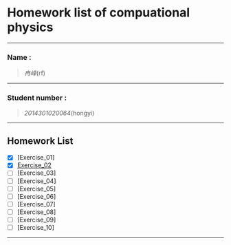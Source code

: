 
#  Homework list of compuational physics



---

### Name :
> *冉峰*(rf)

---   
 
### Student number :
>*2014301020064*(hongyi)

---  

## Homework List
- [x] [Exercise_01]
- [x] [Exercise_02](https://www.zybuluo.com/rfhongyi/note/502565)
- [ ] [Exercise_03]
- [ ] [Exercise_04]
- [ ] [Exercise_05]
- [ ] [Exercise_06]
- [ ] [Exercise_07]
- [ ] [Exercise_08]
- [ ] [Exercise_09]
- [ ] [Exercise_10]

---  


